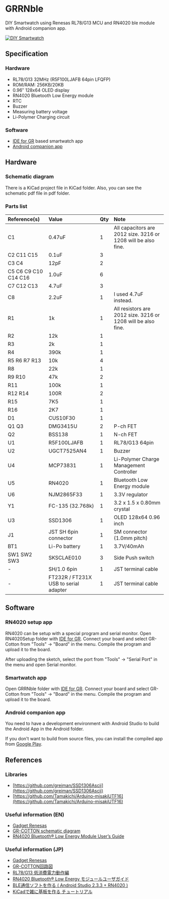# GRRNble

DIY Smartwatch using Renesas RL78/G13 MCU and RN4020 ble module with Android companion app.

[![DIY Smartwatch](https://img.youtube.com/vi/k7GzKx2PxCo/0.jpg)](https://www.youtube.com/watch?v=k7GzKx2PxCo)

## Specification
### Hardware

- RL78/G13 32MHz (R5F100LJAFB 64pin LFQFP)
- ROM/RAM: 256KB/20KB
- 0.96″ 128x64 OLED display
- RN4020 Bluetooth Low Energy module
- RTC
- Buzzer
- Measuring battery voltage
- Li-Polymer Charging circuit

### Software

- [IDE for GR](http://gadget.renesas.com/en/product/ide4gr.html) based smartwatch app
- [Android companion app](https://play.google.com/store/apps/details?id=com.github.takjn.grrnble)

## Hardware
### Schematic diagram
There is a KiCad project file in KiCad folder. Also, you can see the schematic pdf file in pdf folder.

### Parts list
| Reference(s) | Value | Qty | Note |
|:---|:---|:---|:---|
|C1|0.47uF|1|All capacitors are 2012 size. 3216 or 1208 will be also fine.|
|C2 C11 C15|0.1uF|3||
|C3 C4|12pF|2||
|C5 C6 C9 C10 C14 C16|1.0uF|6||
|C7 C12 C13|4.7uF|3||
|C8|2.2uF|1|I used 4.7uF instead.|
|R1|1k|1|All resistors are 2012 size. 3216 or 1208 will be also fine.|
|R2|12k|1||
|R3|2k|1||
|R4|390k|1||
|R5 R6 R7 R13|10k|4||
|R8|22k|1||
|R9 R10|47k|2||
|R11|100k|1||
|R12 R14|100R|2||
|R15|7K5|1||
|R16|2K7|1||
|D1|CUS10F30|1||
|Q1 Q3|DMG3415U|2|P-ch FET|
|Q2|BSS138|1|N-ch FET|
|U1|R5F100LJAFB|1|RL78/G13 64pin|
|U2|UGCT7525AN4|1|Buzzer|
|U4|MCP73831|1|Li-Polymer Charge Management Controller|
|U5|RN4020|1|Bluetooth Low Energy module|
|U6|NJM2865F33|1|3.3V regulator|
|Y1|FC-135 (32.768k)|1|3.2 x 1.5 x 0.80mm crystal|
|U3|SSD1306|1|OLED 128x64 0.96 inch|
|J1|JST SH 6pin connector|1|SM connector (1.0mm pitch)|
|BT1|Li-Po battery|1|3.7V/40mAh|
|SW1 SW2 SW3|SKSCLAE010|3|Side Push switch|
|-|SH/1.0 6pin|1|JST terminal cable|
|-|FT232R / FT231X USB to serial adapter|1|JST terminal cable|

## Software

### RN4020 setup app

RN4020 can be setup with a special program and serial monitor.
Open RN4020Setup folder with [IDE for GR](http://gadget.renesas.com/en/product/ide4gr.html).
Connect your board and select GR-Cotton from "Tools" -> "Board" in the menu.
Compile the program and upload it to the board.

After uploading the sketch, select the port from "Tools" -> "Serial Port" in the menu and open Serial monitor.

### Smartwatch app

Open GRRNble folder with [IDE for GR](http://gadget.renesas.com/en/product/ide4gr.html).
Connect your board and select GR-Cotton from "Tools" -> "Board" in the menu.
Compile the program and upload it to the board.

### Android companion app

You need to have a development environment with Android Studio to build the Android App in the Android folder.

If you don't want to build from source files, you can install the compiled app from [Google Play](https://play.google.com/store/apps/details?id=com.github.takjn.grrnble).

## References
### Libraries
- [https://github.com/greiman/SSD1306Ascii](https://github.com/greiman/SSD1306Ascii)
- [https://github.com/Tamakichi/Arduino-misakiUTF16](https://github.com/Tamakichi/Arduino-misakiUTF16)

### Useful information (EN)
- [Gadget Renesas](http://gadget.renesas.com/en/)
- [GR-COTTON schematic diagram](http://gadget.renesas.com/ja/product/documents/gr-cotton_sch.pdf)
- [RN4020 Bluetooth® Low Energy Module User’s Guide](http://ww1.microchip.com/downloads/en/devicedoc/70005191b.pdf)

### Useful information (JP)
- [Gadget Renesas](http://gadget.renesas.com/jp/)
- [GR-COTTON回路図](http://gadget.renesas.com/ja/product/documents/gr-cotton_sch.pdf)
- [RL78/G13 低消費電力動作編](https://www.renesas.com/jp/ja/doc/products/mpumcu/apn/rl78/001/r01an0465jj0210_rl78.pdf)
- [RN4020 Bluetooth® Low Energy モジュールユーザガイド](http://akizukidenshi.com/download/ds/microchip/70005191A_JP.pdf)
- [BLE通信ソフトを作る ( Android Studio 2.3.3 + RN4020 )](http://www.hiramine.com/programming/blecommunicator/index.html)
- [KiCadで雑に基板を作る チュートリアル](https://www.slideshare.net/soburi/kicad-53622272)
